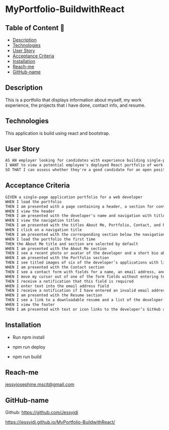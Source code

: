 # MyPortfolio-BuildwithReact
 ## Table of Content 📖
  - [Description](#description)
  - [Technologies](#technologies)
  - [User Story](#user-story)
  - [Acceptance Criteria](#acceptance-criteria)
  - [Installation](#installation)
  - [Reach-me](#reach-me)
  - [GitHub-name](#github-name)

## Description
This is a portfolio that displays information about myself, my work experience, the projects that i have done, contact info, and resume. 

## Technologies
This application is build using react and bootstrap.

## User Story

```md
AS AN employer looking for candidates with experience building single-page applications
I WANT to view a potential employee's deployed React portfolio of work samples
SO THAT I can assess whether they're a good candidate for an open position
```

## Acceptance Criteria

```md
GIVEN a single-page application portfolio for a web developer
WHEN I load the portfolio
THEN I am presented with a page containing a header, a section for content, and a footer
WHEN I view the header
THEN I am presented with the developer's name and navigation with titles corresponding to different sections of the portfolio
WHEN I view the navigation titles
THEN I am presented with the titles About Me, Portfolio, Contact, and Resume, and the title corresponding to the current section is highlighted
WHEN I click on a navigation title
THEN I am presented with the corresponding section below the navigation without the page reloading and that title is highlighted
WHEN I load the portfolio the first time
THEN the About Me title and section are selected by default
WHEN I am presented with the About Me section
THEN I see a recent photo or avatar of the developer and a short bio about them
WHEN I am presented with the Portfolio section
THEN I see titled images of six of the developer’s applications with links to both the deployed applications and the corresponding GitHub repositories
WHEN I am presented with the Contact section
THEN I see a contact form with fields for a name, an email address, and a message
WHEN I move my cursor out of one of the form fields without entering text
THEN I receive a notification that this field is required
WHEN I enter text into the email address field
THEN I receive a notification if I have entered an invalid email address
WHEN I am presented with the Resume section
THEN I see a link to a downloadable resume and a list of the developer’s proficiencies
WHEN I view the footer
THEN I am presented with text or icon links to the developer’s GitHub and LinkedIn profiles, and their profile on a third platform (Stack Overflow, Twitter)
```

## Installation

- Run npm install <package names>

- npm run deploy

- npm run build

## Reach-me

jessyjosephine.mscit@gmail.com

## GitHub-name

Github: https://github.com/Jessyjdi

https://jessyjdi.github.io/MyPortfolio-BuildwithReact/